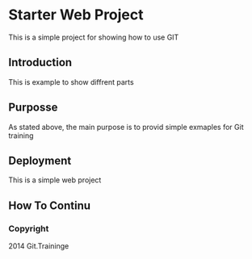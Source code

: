 # Starter Web Project

This is a simple project for showing how to use GIT

## Introduction

This is example to show diffrent parts

## Purposse

As stated above, the main purpose is to provid simple exmaples for Git training

## Deployment

This is a simple web project

## How To Continu


### Copyright

2014 Git.Traininge
